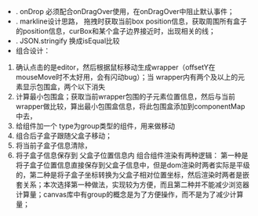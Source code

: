 - . onDrop 必须配合onDragOver使用，在onDragOver中阻止默认事件；
- . markline设计思路， 拖拽时获取当前box position信息，获取周围所有盒子的position信息，curBox和某个盒子边界接近时，出现相关的线；
- .  JSON.stringify 换成isEqual比较
- 组合设计： 
 1. 确认点击的是editor，然后根据鼠标移动生成wrapper（offsetY在mouseMove时不太好用，会有闪动bug）；当  wrapper内有两个及以上的元素显示包围盒，两个以下消失
 2. 计算最小包围盒；获取当前wrapper包围的子元素位置信息，然后与当前wrapper做比较，算出最小包围盒信息，将此包围盒添加到componentMap中去，
 3. 给组件加一个 type为group类型的组件，用来做移动
 4. 组合后子盒子跟随父盒子移动；
   1. 将当前子盒子信息清除，
   2. 将子盒子信息保存到 父盒子位置信息内
   组合组件渲染有两种逻辑： 第一种是将子盒子位置信息直接保存到父盒子信息中，但是dom渲染时两者实际是平级的，第二种是将子盒子坐标转换为父盒子相对位置坐标，然后渲染时两者是嵌套关系；本次选择第一种做法，实现较为方便，而且第二种并不能减少浏览器计算量；canvas库中有group的概念是为了方便操作，而不是为了减少计算量；